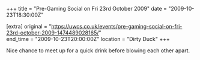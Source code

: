 +++
title = "Pre-Gaming Social on Fri 23rd October 2009"
date = "2009-10-23T18:30:00Z"

[extra]
original = "https://uwcs.co.uk/events/pre-gaming-social-on-fri-23rd-october-2009-1474489028165/"    
end_time = "2009-10-23T20:00:00Z"
location = "Dirty Duck"
+++

Nice chance to meet up for a quick drink before blowing each other apart.

